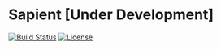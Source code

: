 # Sapient [Under Development]

[![Build Status](https://img.shields.io/travis/vzool/go-sapient/master.svg?style=flat-square)](https://travis-ci.org/vzool/go-sapient)
[![License](https://img.shields.io/github/license/vzool/go-sapient.svg?style=flat-square)](https://github.com/vzool/go-sapient)
